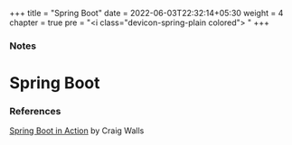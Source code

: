 +++
title = "Spring Boot"
date = 2022-06-03T22:32:14+05:30
weight = 4
chapter = true
pre = "<i class=\"devicon-spring-plain colored\"></i> "
+++

### Notes

# Spring Boot

### References
[Spring Boot in Action](https://g.co/kgs/sdaP8d) by Craig Walls